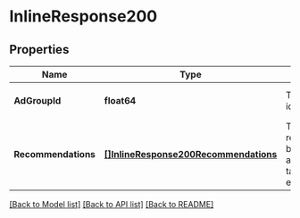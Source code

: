 # InlineResponse200

## Properties
Name | Type | Description | Notes
------------ | ------------- | ------------- | -------------
**AdGroupId** | **float64** | The ad group identifier. | [optional] [default to null]
**Recommendations** | [**[]InlineResponse200Recommendations**](inline_response_200_recommendations.md) | The list of recommended bids with associated targeting expressions. | [optional] [default to null]

[[Back to Model list]](../README.md#documentation-for-models) [[Back to API list]](../README.md#documentation-for-api-endpoints) [[Back to README]](../README.md)

